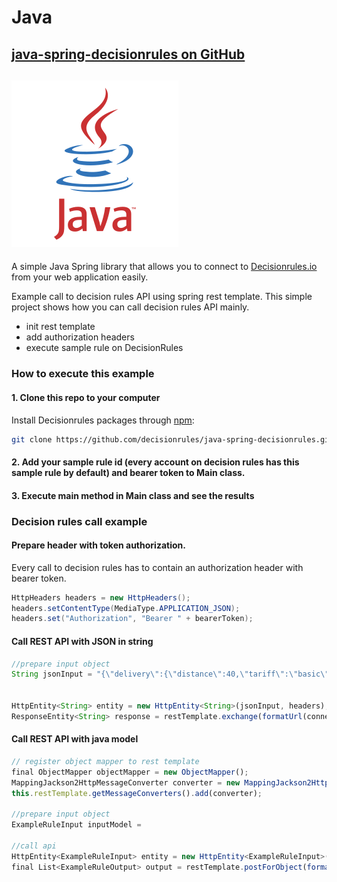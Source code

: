 # Java

## [java-spring-decisionrules on GitHub](https://github.com/decisionrules/java-spring-decisionrules)

## ![](<../../.gitbook/assets/java (1).svg>)

A simple Java Spring library that allows you to connect to [Decisionrules.io](https://decisionrules.io) from your web application easily.

Example call to decision rules API using spring rest template. This simple project shows how you can call decision rules API mainly.

* init rest template
* add authorization headers
* execute sample rule on DecisionRules

### How to execute this example

#### 1. Clone this repo to your computer

Install Decisionrules packages through [npm](https://www.npmjs.com/package/@decisionrules/ng-decisionrules):

```bash
git clone https://github.com/decisionrules/java-spring-decisionrules.git
```

#### 2. Add your sample rule id (every account on decision rules has this sample rule by default) and bearer token to Main class.

#### 3. Execute main method in Main class and see the results

### Decision rules call example

#### Prepare header with token authorization.

Every call to decision rules has to contain an authorization header with bearer token.

```java
HttpHeaders headers = new HttpHeaders();
headers.setContentType(MediaType.APPLICATION_JSON);
headers.set("Authorization", "Bearer " + bearerToken);
```

#### Call REST API with JSON in string

```typescript
//prepare input object
String jsonInput = "{\"delivery\":{\"distance\":40,\"tariff\":\"basic\"},\"pack\":{\"weight\":4,\"longestSide\":50}}";
        

HttpEntity<String> entity = new HttpEntity<String>(jsonInput, headers);
ResponseEntity<String> response = restTemplate.exchange(formatUrl(connectionUrl, ruleId, version), HttpMethod.POST, entity, String.class);
```

#### Call REST API with java model

```typescript
// register object mapper to rest template
final ObjectMapper objectMapper = new ObjectMapper();
MappingJackson2HttpMessageConverter converter = new MappingJackson2HttpMessageConverter(objectMapper);        
this.restTemplate.getMessageConverters().add(converter);

//prepare input object
ExampleRuleInput inputModel =

//call api
HttpEntity<ExampleRuleInput> entity = new HttpEntity<ExampleRuleInput>(inputModel, headers);
final List<ExampleRuleOutput> output = restTemplate.postForObject(formatUrl(connectionUrl, ruleId, version), entity, List.class);
        
```
